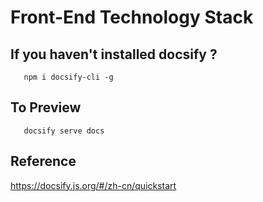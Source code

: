 # Front-End Technology Stack 
## If you haven't installed docsify ?
```
   npm i docsify-cli -g
```

## To Preview
```
   docsify serve docs
```
## Reference
https://docsify.js.org/#/zh-cn/quickstart
